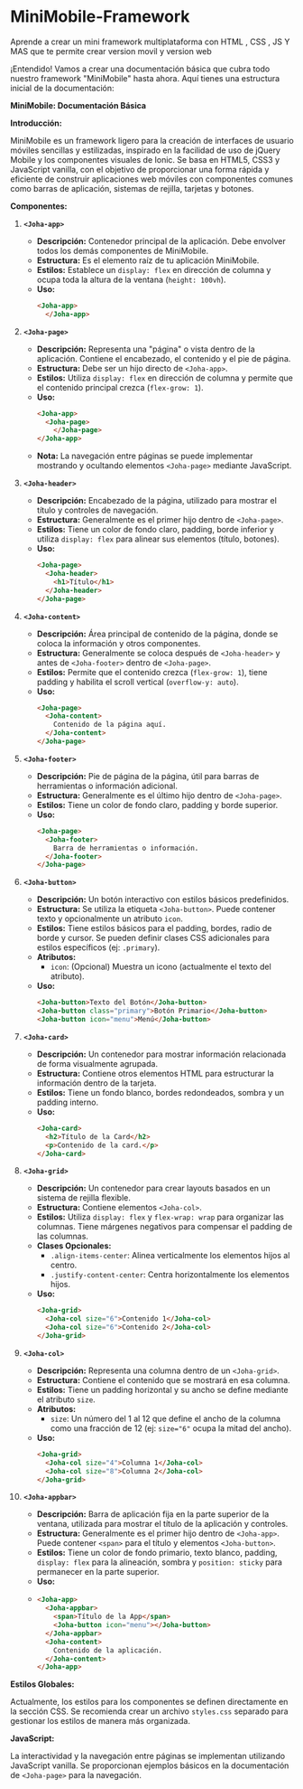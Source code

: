 # MiniMobile-Framework
Aprende a crear un mini framework multiplataforma con HTML , CSS , JS Y MAS que te permite crear version movil y version web

¡Entendido! Vamos a crear una documentación básica que cubra todo nuestro framework "MiniMobile" hasta ahora. Aquí tienes una estructura inicial de la documentación:

**MiniMobile: Documentación Básica**

**Introducción:**

MiniMobile es un framework ligero para la creación de interfaces de usuario móviles sencillas y estilizadas, inspirado en la facilidad de uso de jQuery Mobile y los componentes visuales de Ionic. Se basa en HTML5, CSS3 y JavaScript vanilla, con el objetivo de proporcionar una forma rápida y eficiente de construir aplicaciones web móviles con componentes comunes como barras de aplicación, sistemas de rejilla, tarjetas y botones.

**Componentes:**

1.  **`<Joha-app>`**
    * **Descripción:** Contenedor principal de la aplicación. Debe envolver todos los demás componentes de MiniMobile.
    * **Estructura:** Es el elemento raíz de tu aplicación MiniMobile.
    * **Estilos:** Establece un `display: flex` en dirección de columna y ocupa toda la altura de la ventana (`height: 100vh`).
    * **Uso:**
        ```html
        <Joha-app>
          </Joha-app>
        ```

2.  **`<Joha-page>`**
    * **Descripción:** Representa una "página" o vista dentro de la aplicación. Contiene el encabezado, el contenido y el pie de página.
    * **Estructura:** Debe ser un hijo directo de `<Joha-app>`.
    * **Estilos:** Utiliza `display: flex` en dirección de columna y permite que el contenido principal crezca (`flex-grow: 1`).
    * **Uso:**
        ```html
        <Joha-app>
          <Joha-page>
            </Joha-page>
        </Joha-app>
        ```
    * **Nota:** La navegación entre páginas se puede implementar mostrando y ocultando elementos `<Joha-page>` mediante JavaScript.

3.  **`<Joha-header>`**
    * **Descripción:** Encabezado de la página, utilizado para mostrar el título y controles de navegación.
    * **Estructura:** Generalmente es el primer hijo dentro de `<Joha-page>`.
    * **Estilos:** Tiene un color de fondo claro, padding, borde inferior y utiliza `display: flex` para alinear sus elementos (título, botones).
    * **Uso:**
        ```html
        <Joha-page>
          <Joha-header>
            <h1>Título</h1>
          </Joha-header>
        </Joha-page>
        ```

4.  **`<Joha-content>`**
    * **Descripción:** Área principal de contenido de la página, donde se coloca la información y otros componentes.
    * **Estructura:** Generalmente se coloca después de `<Joha-header>` y antes de `<Joha-footer>` dentro de `<Joha-page>`.
    * **Estilos:** Permite que el contenido crezca (`flex-grow: 1`), tiene padding y habilita el scroll vertical (`overflow-y: auto`).
    * **Uso:**
        ```html
        <Joha-page>
          <Joha-content>
            Contenido de la página aquí.
          </Joha-content>
        </Joha-page>
        ```

5.  **`<Joha-footer>`**
    * **Descripción:** Pie de página de la página, útil para barras de herramientas o información adicional.
    * **Estructura:** Generalmente es el último hijo dentro de `<Joha-page>`.
    * **Estilos:** Tiene un color de fondo claro, padding y borde superior.
    * **Uso:**
        ```html
        <Joha-page>
          <Joha-footer>
            Barra de herramientas o información.
          </Joha-footer>
        </Joha-page>
        ```

6.  **`<Joha-button>`**
    * **Descripción:** Un botón interactivo con estilos básicos predefinidos.
    * **Estructura:** Se utiliza la etiqueta `<Joha-button>`. Puede contener texto y opcionalmente un atributo `icon`.
    * **Estilos:** Tiene estilos básicos para el padding, bordes, radio de borde y cursor. Se pueden definir clases CSS adicionales para estilos específicos (ej: `.primary`).
    * **Atributos:**
        * `icon`: (Opcional) Muestra un icono (actualmente el texto del atributo).
    * **Uso:**
        ```html
        <Joha-button>Texto del Botón</Joha-button>
        <Joha-button class="primary">Botón Primario</Joha-button>
        <Joha-button icon="menu">Menú</Joha-button>
        ```

7.  **`<Joha-card>`**
    * **Descripción:** Un contenedor para mostrar información relacionada de forma visualmente agrupada.
    * **Estructura:** Contiene otros elementos HTML para estructurar la información dentro de la tarjeta.
    * **Estilos:** Tiene un fondo blanco, bordes redondeados, sombra y un padding interno.
    * **Uso:**
        ```html
        <Joha-card>
          <h2>Título de la Card</h2>
          <p>Contenido de la card.</p>
        </Joha-card>
        ```

8.  **`<Joha-grid>`**
    * **Descripción:** Un contenedor para crear layouts basados en un sistema de rejilla flexible.
    * **Estructura:** Contiene elementos `<Joha-col>`.
    * **Estilos:** Utiliza `display: flex` y `flex-wrap: wrap` para organizar las columnas. Tiene márgenes negativos para compensar el padding de las columnas.
    * **Clases Opcionales:**
        * `.align-items-center`: Alinea verticalmente los elementos hijos al centro.
        * `.justify-content-center`: Centra horizontalmente los elementos hijos.
    * **Uso:**
        ```html
        <Joha-grid>
          <Joha-col size="6">Contenido 1</Joha-col>
          <Joha-col size="6">Contenido 2</Joha-col>
        </Joha-grid>
        ```

9.  **`<Joha-col>`**
    * **Descripción:** Representa una columna dentro de un `<Joha-grid>`.
    * **Estructura:** Contiene el contenido que se mostrará en esa columna.
    * **Estilos:** Tiene un padding horizontal y su ancho se define mediante el atributo `size`.
    * **Atributos:**
        * `size`: Un número del 1 al 12 que define el ancho de la columna como una fracción de 12 (ej: `size="6"` ocupa la mitad del ancho).
    * **Uso:**
        ```html
        <Joha-grid>
          <Joha-col size="4">Columna 1</Joha-col>
          <Joha-col size="8">Columna 2</Joha-col>
        </Joha-grid>
        ```

10. **`<Joha-appbar>`**
    * **Descripción:** Barra de aplicación fija en la parte superior de la ventana, utilizada para mostrar el título de la aplicación y controles.
    * **Estructura:** Generalmente es el primer hijo dentro de `<Joha-app>`. Puede contener `<span>` para el título y elementos `<Joha-button>`.
    * **Estilos:** Tiene un color de fondo primario, texto blanco, padding, `display: flex` para la alineación, sombra y `position: sticky` para permanecer en la parte superior.
    * **Uso:**
    * 
        ```html
        <Joha-app>
          <Joha-appbar>
            <span>Título de la App</span>
            <Joha-button icon="menu"></Joha-button>
          </Joha-appbar>
          <Joha-content>
            Contenido de la aplicación.
          </Joha-content>
        </Joha-app>
        ```

**Estilos Globales:**

Actualmente, los estilos para los componentes se definen directamente en la sección CSS. Se recomienda crear un archivo `styles.css` separado para gestionar los estilos de manera más organizada.

**JavaScript:**

La interactividad y la navegación entre páginas se implementan utilizando JavaScript vanilla. Se proporcionan ejemplos básicos en la documentación de `<Joha-page>` para la navegación.

